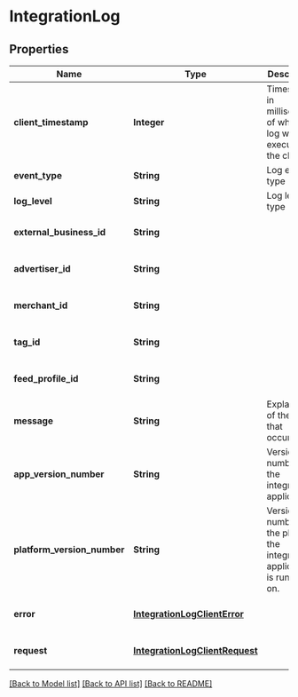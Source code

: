 # IntegrationLog
## Properties

| Name | Type | Description | Notes |
|------------ | ------------- | ------------- | -------------|
| **client\_timestamp** | **Integer** | Timestamp in milliseconds of when the log was executed at the client. | [default to null] |
| **event\_type** | **String** | Log event type | [default to null] |
| **log\_level** | **String** | Log level type | [default to null] |
| **external\_business\_id** | **String** |  | [optional] [default to null] |
| **advertiser\_id** | **String** |  | [optional] [default to null] |
| **merchant\_id** | **String** |  | [optional] [default to null] |
| **tag\_id** | **String** |  | [optional] [default to null] |
| **feed\_profile\_id** | **String** |  | [optional] [default to null] |
| **message** | **String** | Explanation of the event that occured. | [optional] [default to null] |
| **app\_version\_number** | **String** | Version number of the integration application. | [optional] [default to null] |
| **platform\_version\_number** | **String** | Version number of the platform the integration application is running on. | [optional] [default to null] |
| **error** | [**IntegrationLogClientError**](IntegrationLogClientError.md) |  | [optional] [default to null] |
| **request** | [**IntegrationLogClientRequest**](IntegrationLogClientRequest.md) |  | [optional] [default to null] |

[[Back to Model list]](../README.md#documentation-for-models) [[Back to API list]](../README.md#documentation-for-api-endpoints) [[Back to README]](../README.md)

